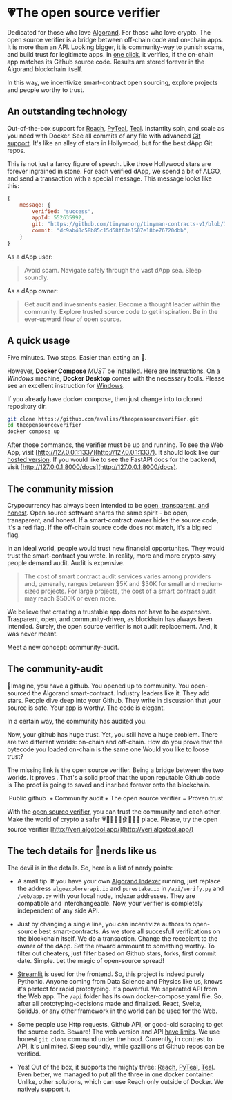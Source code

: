 # 💗The open source verifier

Dedicated for those who love [Algorand](https://www.algorand.foundation/impact-sustainability). For those who love crypto. The open source verifier is a bridge between off-chain code and on-chain apps. It is more than an API. Looking bigger, it is community-way to punish scams, and build trust for legitimate apps. In [one click](http://veri.algotool.app/), it verifies, if the on-chain app matches its Github source code. Results are stored forever in the Algorand blockchain itself.

In this way, we incentivize smart-contract open sourcing, explore projects and people worthy to trust.

## An outstanding technology

Out-of-the-box support for [Reach](https://developer.algorand.org/docs/get-started/dapps/reach/), [PyTeal](https://developer.algorand.org/docs/get-started/dapps/pyteal/), [Teal](https://developer.algorand.org/docs/get-details/dapps/avm/teal/). Instantlty spin, and scale as you need with Docker. See all commits of any file with advanced [Git support](https://github.com/ishepard/pydriller). It's like an alley of stars in Hollywood, but
for the best dApp Git repos.

This is not just a fancy figure of speech. Like those Hollywood stars are forever ingrained in stone. For each verified dApp, we spend a bit of ALGO, and send a transaction with a special message. This message looks like this:

```javascript
{
    message: {
        verified: "success",
        appId: 552635992,
        git: "https://github.com/tinymanorg/tinyman-contracts-v1/blob/13acadd1a619d0fcafadd6f6c489a906bf347484/contracts/validator_approval.teal",
        commit: "dc9ab40c58b85c15d58f63a1507e18be76720dbb",
    }
}
```

As a dApp user:

> Avoid scam. Navigate safely through the vast dApp sea. Sleep soundly.

As a dApp owner:

> Get audit and invesments easier. Become a thought leader within the community. Explore trusted source code to get inspiration. Be in the ever-upward flow of open source.

## A quick usage

Five minutes. Two steps. Easier than eating an 🍧.

However,
**Docker Compose** _MUST_ be installed. Here are [Instructions](https://docs.docker.com/compose/install/). On a _Windows_ machine, **Docker Desktop** comes with the necessary tools. Please see an excellent instruction for [Windows](https://github.com/algorand/sandbox#windows).

If you already have docker compose, then just change into to cloned repository dir.

```bash
git clone https://github.com/avalias/theopensourceverifier.git
cd theopensourceverifier
docker compose up
```

After those commands, the verifier must be up and running. To see the Web App, visit [http://127.0.0.1:1337](http://127.0.0.1:1337). It should look like our [hosted version](http://veri.algotool.app/). If you would like to see the FastAPI docs for the backend, visit [http://127.0.0.1:8000/docs](http://127.0.0.1:8000/docs).

## The community mission

Crypocurrency has always been intended to be [open, transparent, and honest](https://www.algorand.com/resources/blog/opensourceavailable/). Open source software shares the same spirit - be open, transparent, and honest. If a smart-contract owner hides the source code, it's a red flag. If the off-chain source code does not match, it's a big red flag.

In an ideal world, people would trust new financial opportunites. They would trust the smart-contract you wrote.
In reality, more and more crypto-savy people demand audit. Audit is expensive.

> The cost of smart contract audit services varies among providers and, generally, ranges between $5K and $30K for small and medium-sized projects. For large projects, the cost of a smart contract audit may reach $500K or even more.

We believe that creating a trustable app does not have to be expensive. Trasparent, open, and community-driven, as blockhain has always been intended. Surely, the open source verifier is not audit replacement. And, it was never meant.

Meet a new concept: community-audit.

## The community-audit

🌈Imagine, you have a github. You opened up to community. You open-sourced the Algorand smart-contract.
Industry leaders like it. They add stars. People dive deep into your Github. They write in discussion that your source is safe. Your app is worthy. The code is elegant.

In a certain way, the community has audited you.

Now, your github has huge trust. Yet, you still have a huge problem. There are two different worlds: on-chain and off-chain.
How do you prove that the bytecode you loaded on-chain is the same
one Would you like to loose trust?

The missing link is the open source verifier. Being a bridge between the two worlds. It proves . That's a solid proof that the upon reputable Github code is The proof is going to saved and insribed forever onto the blockchain.

$$ \text{Public github } + \text{Community audit} + \text{The open source verifier}= \text{Proven trust} $$

With the [open source verifier](http://veri.algotool.app/), you can trust the community and each other. Make the world of crypto a safer 💗🍧🍥🌸🐇🩰🏩💌🎀 place. Please, try the open source verifier [http://veri.algotool.app/](http://veri.algotool.app/)

## The tech details for 🦄nerds like us

The devil is in the details. So, here is a list of nerdy points:

- A small tip. If you have your own [Algorand Indexer](https://github.com/algorand/sandbox) running, just replace the address `algoexplorerapi.io` and `purestake.io` in `/api/verify.py` and `/web/app.py` with your local node, indexer addresses. They are compatible and interchangeable. Now, your verifier is completely independent of any side API.

- Just by changing a single line, you can incentivize authors to open-source best smart-contracts. As we store all succesfull verifications on the blockchain itself. We do a transaction. Change the recepient to the owner of the dApp. Set the reward ammount to something worthy. To filter out cheaters, just filter based on Github stars, forks, first commit date. Simple. Let the magic of open-source spread!

- [Streamlit](https://streamlit.io/) is used for the frontend. So, this project is indeed purely Pythonic. Anyone coming from Data Science and Physics like us, knows it's perfect for rapid prototyping. It's powerful. 
We separated API from the Web app. The `/api` folder has its own docker-compose.yaml file. So, after all prototyping-decisions made and finalized. React, Svelte, SolidJs, or any other framework in the world can be used for the Web. 

- Some people use Http requests, Github API, or good-old scraping to get the source code. Beware! The web version and API [have limits](https://docs.github.com/en/rest/overview/resources-in-the-rest-api#rate-limiting). We use honest `git clone` command under the hood. Currently, in contrast to API, it's unlimited. Sleep soundly, while gazillions of Github repos can be verified.

- Yes! Out of the box, it supports the mighty three:
[Reach](https://developer.algorand.org/docs/get-started/dapps/reach/), [PyTeal](https://developer.algorand.org/docs/get-started/dapps/pyteal/), [Teal](https://developer.algorand.org/docs/get-details/dapps/avm/teal/). Even better, we managed to put all the three in one docker container. Unlike, other solutions, which can use Reach only outside of Docker. We natively support it. 

